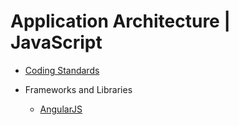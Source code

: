 # Application Architecture | JavaScript

* [Coding Standards](./coding-standards.md)

* Frameworks and Libraries 

    * [AngularJS](./angularjs/README.md)
